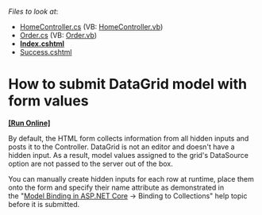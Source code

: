 <!-- default file list -->
*Files to look at*:

* [HomeController.cs](./CS/dxSampleT590924/Controllers/HomeController.cs) (VB: [HomeController.vb](./VB/dxSampleT590924/Controllers/HomeController.vb))
* [Order.cs](./CS/dxSampleT590924/Models/Order.cs) (VB: [Order.vb](./VB/dxSampleT590924/Models/Order.vb))
* **[Index.cshtml](./CS/dxSampleT590924/Views/Home/Index.cshtml)**
* [Success.cshtml](./CS/dxSampleT590924/Views/Home/Success.cshtml)
<!-- default file list end -->
# How to submit DataGrid model with form values
<!-- run online -->
**[[Run Online]](https://codecentral.devexpress.com/t590924/)**
<!-- run online end -->


<p>By default, the HTML form collects information from all hidden inputs and posts it to the Controller. DataGrid is not an editor and doesn't have a hidden input. As a result, model values assigned to the grid's DataSource option are not passed to the server out of the box.</p>
<p>You can manually create hidden inputs for each row at runtime, place them onto the form and specify their name attribute as demonstrated in the "<a href="https://www.red-gate.com/simple-talk/dotnet/asp-net/model-binding-asp-net-core/">Model Binding in ASP.NET Core</a> -> Binding to Collections" help topic before it is submitted.</p>

<br/>


